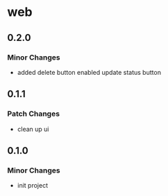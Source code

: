 # web

## 0.2.0

### Minor Changes

- added delete button
  enabled update status button

## 0.1.1

### Patch Changes

- clean up ui

## 0.1.0

### Minor Changes

- init project
